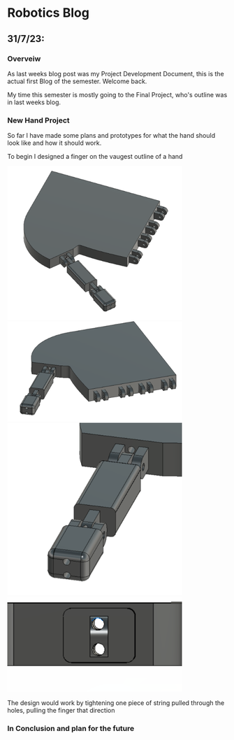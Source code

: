 # Robotics Blog 

## 31/7/23: 

### Overveiw

As last weeks blog post was my Project Development Document, this is the actual first Blog of the semester. Welcome back. 

My time this semester is mostly going to the Final Project, who's outline was in last weeks blog. 

### New Hand Project

So far I have made some plans and prototypes for what the hand should look like and how it should work.

To begin I designed a finger on the vaugest outline of a hand

<img src="../Images/Old Hand Full.png" width=400px alt="Hand Full">

<img src="../Images/Old Hand Angle.png" width=400px alt="Hand Angle">

<img src="../Images/Old Hand Thumb.png" width=400px alt="Hand Thumb">

<img src="../Images/Old Hand Hole.png" width=400px alt="Hole Through the Thumb for String">


The design would work by tightening one piece of string pulled through the holes, pulling the finger that direction

### In Conclusion and plan for the future

